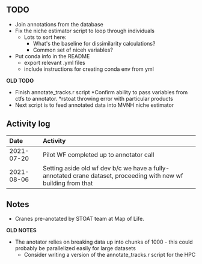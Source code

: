 ## TODO
* Join annotations from the database
* Fix the niche estimator script to loop through individuals
  * Lots to sort here:
    * What's the baseline for dissimilarity calculations?
    * Common set of niceh variables?
* Put conda info in the README
  * export relevant .yml files
  * include instructions for creating conda env from yml


**OLD TODO**
* Finish annotate_tracks.r script
  *Confirm ability to pass variables from ctfs to annotator.
  *rstoat throwing error with particular products
* Next script is to feed annotated data into MVNH niche estimator

## Activity log

|Date|Activity|
|:-|:------------|
|2021-07-20|Pilot WF completed up to annotator call|
|2021-08-06|Setting aside old wf dev b/c we have a fully-annotated crane dataset, proceeding with new wf building from that|

## Notes
* Cranes pre-anotated by STOAT team at Map of Life.

**OLD NOTES**
* The anotator relies on breaking data up into chunks of 1000 - this could probably be parallelized easily for large datasets
  * Consider writing a version of the annotate_tracks.r script for the HPC